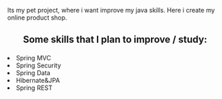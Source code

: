Its my pet project, where i want improve my java skills. Here i create my online product shop.

<h2><ul>Some skills that I plan to improve / study:</ul></h2>
  <li>Spring MVC</li>
  <li>Spring Security</li>
  <li>Spring Data</li>
  <li>Hibernate&JPA</li>
  <li>Spring REST</li>
